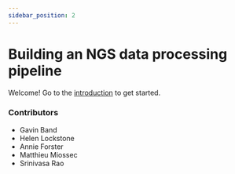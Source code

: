 ```yaml
---
sidebar_position: 2
---
```


# Building an NGS data processing pipeline

Welcome!  Go to the [introduction](Introduction.md) to get started.

### Contributors

* Gavin Band
* Helen Lockstone
* Annie Forster
* Matthieu Miossec
* Srinivasa Rao

